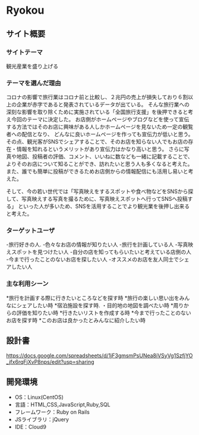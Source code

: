 # Ryokou

## サイト概要
### サイトテーマ
観光産業を盛り上げる

### テーマを選んだ理由
コロナの影響で旅行業はコロナ前と比較し、２兆円の売上が損失しており６割以上の企業が赤字であると発表されているデータが出ている。
そんな旅行業への深刻な影響を取り除くために実施されている「全国旅行支援」を後押できると考え今回のテーマに決定した。
お店側がホームページやブログなどを使って宣伝する方法ではそのお店に興味がある人しかホームページを見ないため一定の観覧者への配信となり、
どんなに良いホームページを作っても宣伝力が低いと思う。
その点、観光客がSNSでシェアすることで、そのお店を知らない人でもお店の存在・情報を知れるというメリットがあり宣伝力はかなり高いと思う。
さらに写真や地図、投稿者の評価、コメント、いいねに数なども一緒に記載することで、よりそのお店について知ることができ、訪れたいと思う人も多くなると考えた。
また、誰でも簡単に投稿ができるためお店側からの情報配信にも活用し易いと考えた。

そして、今の若い世代では「写真映えをするスポットや食べ物などをSNSから探して、写真映えする写真を撮るために、写真映えスポットへ行ってSNSへ投稿する」
といった人が多いため、SNSを活用することでより観光業を後押し出来ると考えた。


### ターゲットユーザ
-旅行好きの人.
-色々なお店の情報が知りたい人
-旅行を計画している人
-写真映えスポットを見つけたい人
-自分の店を知ってもらいたいと考えている店側の人
-今まで行ったことのないお店を探したい人
-オススメのお店を友人同士でシェアしたい人

### 主な利用シーン
*旅行を計画する際に行きたいところなどを探す時
*旅行の楽しい思い出をみんなにシェアしたい時
*宿泊施設を探す時. ・目的地の地図を調べたい時
*周りからの評価を知りたい時
*行きたいリストを作成する時
*今まで行ったことのないお店を探す時
*このお店は良かったとみんなに紹介したい時


## 設計書

https://docs.google.com/spreadsheets/d/1jF3gmsmPsUNea8iVSyVg1SzfjYO_jfx6rqFjXvP8nps/edit?usp=sharing


## 開発環境
- OS：Linux(CentOS)
- 言語：HTML,CSS,JavaScript,Ruby,SQL
- フレームワーク：Ruby on Rails
- JSライブラリ：jQuery
- IDE：Cloud9

